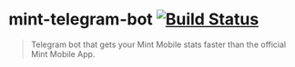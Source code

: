 # mint-telegram-bot [![Build Status](https://travis-ci.org/eralpsahin/mint-telegram-bot.svg?branch=master)](https://travis-ci.org/eralpsahin/mint-telegram-bot)

> Telegram bot that gets your Mint Mobile stats faster than the official Mint Mobile App.

